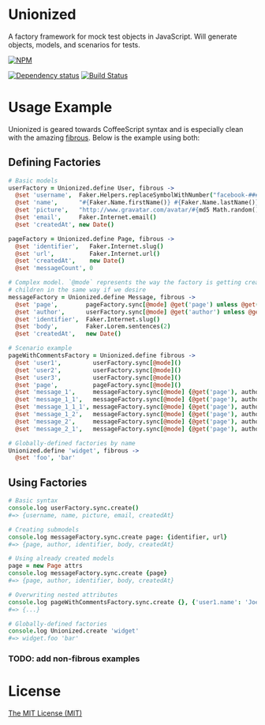 # Unionized

A factory framework for mock test objects in JavaScript. Will generate objects, models, and scenarios for tests.

[![NPM](https://nodei.co/npm/unionized.png)](https://nodei.co/npm/unionized/)

[![Dependency status](https://david-dm.org/demands/unionized.png)](https://david-dm.org/demands/unionized) [![Build Status](https://travis-ci.org/demands/unionized.png)](https://travis-ci.org/demands/unionized)

# Usage Example

Unionized is geared towards CoffeeScript syntax and is especially clean with the
amazing [fibrous](https://github.com/goodeggs/fibrous). Below is the example using both:

## Defining Factories

```coffeescript
# Basic models
userFactory = Unionized.define User, fibrous ->
  @set 'username',  Faker.Helpers.replaceSymbolWithNumber("facebook-##########")
  @set 'name',      "#{Faker.Name.firstName()} #{Faker.Name.lastName()}"
  @set 'picture',   "http://www.gravatar.com/avatar/#{md5 Math.random().toString()}?d=identicon&f=y"
  @set 'email',     Faker.Internet.email()
  @set 'createdAt', new Date()

pageFactory = Unionized.define Page, fibrous ->
  @set 'identifier',   Faker.Internet.slug()
  @set 'url',          Faker.Internet.url()
  @set 'createdAt',    new Date()
  @set 'messageCount', 0

# Complex model. `@mode` represents the way the factory is getting created, so we can create
# children in the same way if we desire
messageFactory = Unionized.define Message, fibrous ->
  @set 'page',        pageFactory.sync[@mode] @get('page') unless @get('page') instanceof Page
  @set 'author',      userFactory.sync[@mode] @get('author') unless @get('author') instanceof User
  @set 'identifier',  Faker.Internet.slug()
  @set 'body',        Faker.Lorem.sentences(2)
  @set 'createdAt',   new Date()

# Scenario example
pageWithCommentsFactory = Unionized.define fibrous ->
  @set 'user1',         userFactory.sync[@mode]()
  @set 'user2',         userFactory.sync[@mode]()
  @set 'user3',         userFactory.sync[@mode]()
  @set 'page',          pageFactory.sync[@mode]()
  @set 'message_1',     messageFactory.sync[@mode] {@get('page'), author: @get('user1'), createdAt: new Date('2013-03-03 10:00')}
  @set 'message_1_1',   messageFactory.sync[@mode] {@get('page'), author: @get('user2'), parent: @get('message_1')}
  @set 'message_1_1_1', messageFactory.sync[@mode] {@get('page'), author: @get('user3'), parent: @get('message_1_1')}
  @set 'message_1_2',   messageFactory.sync[@mode] {@get('page'), author: @get('user3'), parent: @get('message_1')}
  @set 'message_2',     messageFactory.sync[@mode] {@get('page'), author: @get('user2'), createdAt: new Date('2013-03-03 9:00')}
  @set 'message_2_1',   messageFactory.sync[@mode] {@get('page'), author: @get('user3'), parent: @get('message_2')}

# Globally-defined factories by name
Unionized.define 'widget', fibrous ->
  @set 'foo', 'bar'
```

## Using Factories

```coffeescript
# Basic syntax
console.log userFactory.sync.create()
#=> {username, name, picture, email, createdAt}

# Creating submodels
console.log messageFactory.sync.create page: {identifier, url}
#=> {page, author, identifier, body, createdAt}

# Using already created models
page = new Page attrs
console.log messageFactory.sync.create {page}
#=> {page, author, identifier, body, createdAt}

# Overwriting nested attributes
console.log pageWithCommentsFactory.sync.create {}, {'user1.name': 'Joe Bloggs', 'message_1_1_1.page.url': 'http://awesomesauce.com'}
#=> {...}

# Globally-defined factories
console.log Unionized.create 'widget'
#=> widget.foo 'bar'
```

### TODO: add non-fibrous examples

# License

[The MIT License (MIT)](https://github.com/goodeggs/unionized/blob/master/LICENSE)
